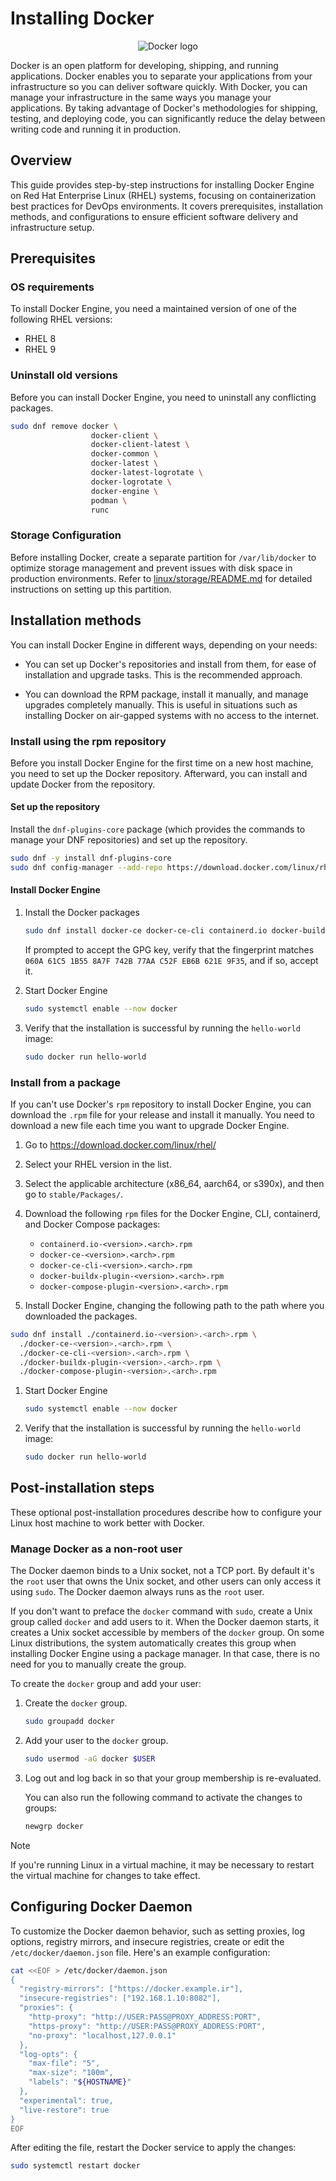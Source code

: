# Installing Docker

<div align="center">
  <img src="../images/docker.svg" alt="Docker logo" />
</div>

Docker is an open platform for developing, shipping, and running applications. Docker enables you to separate your applications from your infrastructure so you can deliver software quickly. With Docker, you can manage your infrastructure in the same ways you manage your applications. By taking advantage of Docker's methodologies for shipping, testing, and deploying code, you can significantly reduce the delay between writing code and running it in production.

## Overview

This guide provides step-by-step instructions for installing Docker Engine on Red Hat Enterprise Linux (RHEL) systems, focusing on containerization best practices for DevOps environments. It covers prerequisites, installation methods, and configurations to ensure efficient software delivery and infrastructure setup.

## Prerequisites

### OS requirements

To install Docker Engine, you need a maintained version of one of the following RHEL versions:

- RHEL 8
- RHEL 9

### Uninstall old versions

Before you can install Docker Engine, you need to uninstall any conflicting packages.

```bash
sudo dnf remove docker \
                  docker-client \
                  docker-client-latest \
                  docker-common \
                  docker-latest \
                  docker-latest-logrotate \
                  docker-logrotate \
                  docker-engine \
                  podman \
                  runc
```

### Storage Configuration

Before installing Docker, create a separate partition for `/var/lib/docker` to optimize storage management and prevent issues with disk space in production environments. Refer to [linux/storage/README.md](../linux/storage/README.md) for detailed instructions on setting up this partition.

## Installation methods

You can install Docker Engine in different ways, depending on your needs:

- You can set up Docker's repositories and install from them, for ease of installation and upgrade tasks. This is the recommended approach.

- You can download the RPM package, install it manually, and manage upgrades completely manually. This is useful in situations such as installing Docker on air-gapped systems with no access to the internet.

### Install using the rpm repository

Before you install Docker Engine for the first time on a new host machine, you need to set up the Docker repository. Afterward, you can install and update Docker from the repository.

#### Set up the repository

Install the `dnf-plugins-core` package (which provides the commands to manage your DNF repositories) and set up the repository.

```bash
sudo dnf -y install dnf-plugins-core
sudo dnf config-manager --add-repo https://download.docker.com/linux/rhel/docker-ce.repo
```

#### Install Docker Engine

1. Install the Docker packages

   ```bash
   sudo dnf install docker-ce docker-ce-cli containerd.io docker-buildx-plugin docker-compose-plugin
   ```

   If prompted to accept the GPG key, verify that the fingerprint matches `060A 61C5 1B55 8A7F 742B 77AA C52F EB6B 621E 9F35`, and if so, accept it.

1. Start Docker Engine

   ```bash
   sudo systemctl enable --now docker
   ```

1. Verify that the installation is successful by running the `hello-world` image:

   ```bash
   sudo docker run hello-world
   ```

### Install from a package

If you can't use Docker's `rpm` repository to install Docker Engine, you can download the `.rpm` file for your release and install it manually. You need to download a new file each time you want to upgrade Docker Engine.

1. Go to https://download.docker.com/linux/rhel/

1. Select your RHEL version in the list.

1. Select the applicable architecture (x86_64, aarch64, or s390x), and then go to `stable/Packages/`.

1. Download the following `rpm` files for the Docker Engine, CLI, containerd, and Docker Compose packages:

   - `containerd.io-<version>.<arch>.rpm`
   - `docker-ce-<version>.<arch>.rpm`
   - `docker-ce-cli-<version>.<arch>.rpm`
   - `docker-buildx-plugin-<version>.<arch>.rpm`
   - `docker-compose-plugin-<version>.<arch>.rpm`

1. Install Docker Engine, changing the following path to the path where you downloaded the packages.

```bash
sudo dnf install ./containerd.io-<version>.<arch>.rpm \
  ./docker-ce-<version>.<arch>.rpm \
  ./docker-ce-cli-<version>.<arch>.rpm \
  ./docker-buildx-plugin-<version>.<arch>.rpm \
  ./docker-compose-plugin-<version>.<arch>.rpm
```

1. Start Docker Engine

   ```bash
   sudo systemctl enable --now docker
   ```

1. Verify that the installation is successful by running the `hello-world` image:

   ```bash
   sudo docker run hello-world
   ```

## Post-installation steps

These optional post-installation procedures describe how to configure your Linux host machine to work better with Docker.

### Manage Docker as a non-root user

The Docker daemon binds to a Unix socket, not a TCP port. By default it's the `root` user that owns the Unix socket, and other users can only access it using `sudo`. The Docker daemon always runs as the `root` user.

If you don't want to preface the `docker` command with `sudo`, create a Unix group called `docker` and add users to it. When the Docker daemon starts, it creates a Unix socket accessible by members of the `docker` group. On some Linux distributions, the system automatically creates this group when installing Docker Engine using a package manager. In that case, there is no need for you to manually create the group.

To create the `docker` group and add your user:

1. Create the `docker` group.

   ```bash
   sudo groupadd docker
   ```

1. Add your user to the `docker` group.

   ```bash
   sudo usermod -aG docker $USER
   ```

1. Log out and log back in so that your group membership is re-evaluated.

   You can also run the following command to activate the changes to groups:

   ```bash
   newgrp docker
   ```

> [!NOTE]
> If you're running Linux in a virtual machine, it may be necessary to restart the virtual machine for changes to take effect.

## Configuring Docker Daemon

To customize the Docker daemon behavior, such as setting proxies, log options, registry mirrors, and insecure registries, create or edit the `/etc/docker/daemon.json` file. Here's an example configuration:

```bash
cat <<EOF > /etc/docker/daemon.json
{
  "registry-mirrors": ["https://docker.example.ir"],
  "insecure-registries": ["192.168.1.10:8082"],
  "proxies": {
    "http-proxy": "http://USER:PASS@PROXY_ADDRESS:PORT",
    "https-proxy": "http://USER:PASS@PROXY_ADDRESS:PORT",
    "no-proxy": "localhost,127.0.0.1"
  },
  "log-opts": {
    "max-file": "5",
    "max-size": "100m",
    "labels": "${HOSTNAME}"
  },
  "experimental": true,
  "live-restore": true
}
EOF
```

After editing the file, restart the Docker service to apply the changes:

```bash
sudo systemctl restart docker
```
